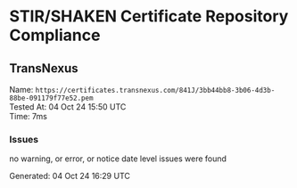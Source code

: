 # STIR/SHAKEN Certificate Repository Compliance

## TransNexus

Name: `https://certificates.transnexus.com/841J/3bb44bb8-3b06-4d3b-88be-091179f77e52.pem`\
Tested At: 04 Oct 24 15:50 UTC\
Time: 7ms

### Issues

no warning, or error, or notice date level issues were found

Generated: 04 Oct 24 16:29 UTC